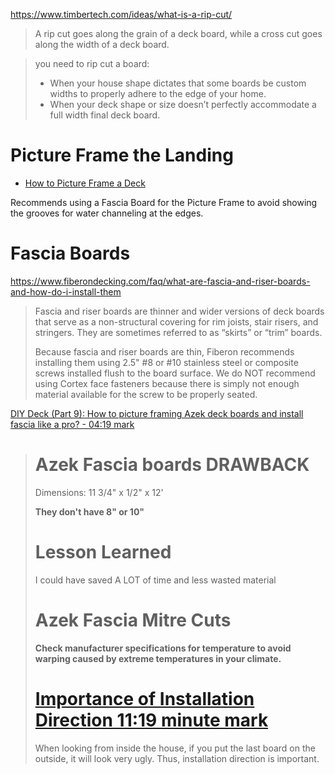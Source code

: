 https://www.timbertech.com/ideas/what-is-a-rip-cut/

> A rip cut goes along the grain of a deck board, while a cross cut goes along the width of a deck board.

> you need to rip cut a board:
> 
> * When your house shape dictates that some boards be custom widths to properly adhere to the edge of your home.
> * When your deck shape or size doesn’t perfectly accommodate a full width final deck board.

# Picture Frame the Landing

* [How to Picture Frame a Deck](https://www.youtube.com/watch?v=OHQOb7kH9dg)

Recommends using a Fascia Board for the Picture Frame to avoid showing the grooves for water channeling at the edges.

# Fascia Boards

https://www.fiberondecking.com/faq/what-are-fascia-and-riser-boards-and-how-do-i-install-them

> Fascia and riser boards are thinner and wider versions of deck boards that serve as a non-structural covering for rim joists, stair risers, and stringers. They are sometimes referred to as “skirts” or “trim” boards.
> 
> Because fascia and riser boards are thin, Fiberon recommends installing them using 2.5" #8 or #10 stainless steel or composite screws installed flush to the board surface. We do NOT recommend using Cortex face fasteners because there is simply not enough material available for the screw to be properly seated.

[DIY Deck (Part 9): How to picture framing Azek deck boards and install fascia like a pro? - 04:19 mark](https://youtu.be/MFky6W4Y0Ag?t=259)

> # Azek Fascia boards DRAWBACK
> 
> Dimensions: 11 3/4" x 1/2" x 12'
> 
> **They don't have 8" or 10"**
> 
> # Lesson Learned
> 
> I could have saved A LOT of time and less wasted material
> 
> # Azek Fascia Mitre Cuts
> 
> **Check manufacturer specifications for temperature to avoid warping caused by extreme temperatures in your climate.**
> 
> # [Importance of Installation Direction 11:19 minute mark](https://youtu.be/MFky6W4Y0Ag?t=684)
> 
> When looking from inside the house, if you put the last board on the outside, it will look very ugly. Thus, installation direction is important.
